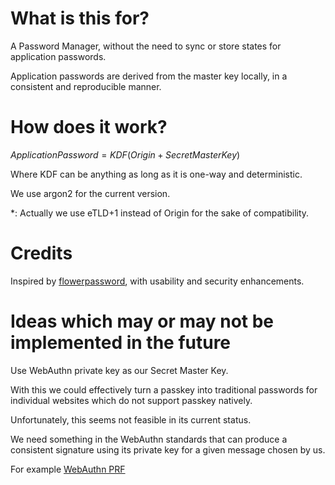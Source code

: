 # What is this for?
A Password Manager, without the need to sync or store states for application passwords.

Application passwords are derived from the master key locally, in a consistent and reproducible manner.

# How does it work?
$ApplicationPassword = KDF(Origin + Secret Master Key)$

Where KDF can be anything as long as it is one-way and deterministic.

We use argon2 for the current version.

*: Actually we use eTLD+1 instead of Origin for the sake of compatibility.

# Credits
Inspired by [flowerpassword](https://flowerpassword.com/), with usability and security enhancements.

# Ideas which may or may not be implemented in the future
Use WebAuthn private key as our Secret Master Key.

With this we could effectively turn a passkey into traditional passwords for individual websites which do not support passkey natively.

Unfortunately, this seems not feasible in its current status.

We need something in the WebAuthn standards that can produce a consistent signature using its private key for a given message chosen by us.

For example [WebAuthn PRF](https://github.com/w3c/webauthn/wiki/Explainer:-PRF-extension)

